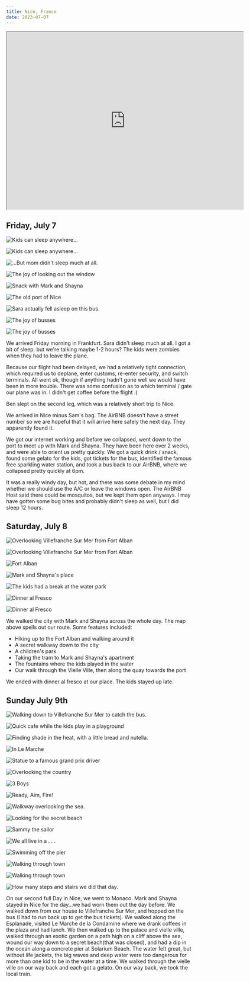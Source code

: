 ```yaml
---
title: Nice, France
date: 2023-07-07
---
```



<!-- ## Nice, France -->

<iframe src="https://www.google.com/maps/d/u/0/embed?mid=1bEfAwkkqDugbkyTRCxiFMt3YXHrM3XM&ehbc=2E312F" width="640" height="480"></iframe>


## Friday, July 7

![Kids can sleep anywhere...](/images/travel/PXL_20230707_074237233.jpg) 

![Kids can sleep anywhere...](/images/travel/PXL_20230707_074246209.jpg) 

![...But mom didn't sleep much at all.](/images/travel/PXL_20230707_082005775.jpg) 

![The joy of looking out the window](/images/travel/PXL_20230707_112846322.MP.jpg) 

![Snack with Mark and Shayna](/images/travel/PXL_20230707_152815813.MP.jpg) 

![The old port of Nice](/images/travel/PXL_20230707_161651439.MP.jpg) 

![Sara actually fell asleep on this bus.](/images/travel/PXL_20230707_164446447.jpg) 

![The joy of busses](/images/travel/PXL_20230707_164456997.jpg) 

![The joy of busses](/images/travel/PXL_20230707_164506132.MP.jpg)

We arrived Friday morning in Frankfurt.  Sara didn't sleep much at all.  I got a bit of sleep. but we're talking maybe 1-2 hours?  The kids were zombies when they had to leave the plane.

Because our flight had been delayed, we had a relatively tight connection, which required us to deplane, enter customs, re-enter security, and switch terminals.  All went ok, though if anything hadn't gone well we would have been in more trouble.  There was some confusion as to which terminal / gate our plane was in.  I didn't get coffee before the flight :(

Ben slept on the second leg, which was a relatively short trip to Nice.

We arrived in Nice minus Sam's bag.  The AirBNB doesn't have a street number so we are hopeful that it will arrive here safely the next day.  They apparently found it.

We got our internet working and before we collapsed, went down to the port to meet up with Mark and Shayna.  They have been here over 2 weeks, and were able to orient us pretty quickly.  We got a quick drink / snack, found some gelato for the kids, got tickets for the bus, identified the famous free sparkling water station, and took a bus back to our AirBNB, where we collapsed pretty quickly at 6pm. 

It was a really windy day, but hot, and there was some debate in my mind whether we should use the A/C or leave the windows open.  The AirBNB Host said there could be mosquitos, but we kept them open anyways.  I may have gotten some bug bites and probably didn't sleep as well, but I did sleep 12 hours.

## Saturday, July 8



![Overlooking Villefranche Sur Mer from Fort Alban](/images/travel/PXL_20230708_094108628.jpg) 

![Overlooking Villefranche Sur Mer from Fort Alban](/images/travel/PXL_20230708_094254814.jpg) 

![Fort Alban](/images/travel/PXL_20230708_095403533.jpg) 

![Mark and Shayna's place](/images/travel/PXL_20230708_124023587.jpg) 

![The kids had a break at the water park](/images/travel/PXL_20230708_144651181.jpg) 

![Dinner al Fresco](/images/travel/PXL_20230708_173618993.jpg)

![Dinner al Fresco](/images/travel/PXL_20230708_173651243.jpg)


We walked the city with Mark and Shayna across the whole day.  The map above spells out our route.  Some features included:


* Hiking up to the Fort Alban and walking around it
* A secret walkway down to the city
* A children's park
* Taking the tram to Mark and Shayna's apartment
* The fountains where the kids played in the water
* Our walk through the Vielle Ville, then along the quay towards the port

We ended with dinner al fresco at our place.  The kids stayed up late.

## Sunday July 9th



![Walking down to Villefranche Sur Mer to catch the bus.](/images/travel/PXL_20230709_082808595.jpg) 

![Quick cafe while the kids play in a playground](/images/travel/PXL_20230709_093326082.jpg) 

![Finding shade in the heat, with a little bread and nutella.](/images/travel/PXL_20230709_094345237.MP.jpg) 

![In Le Marche](/images/travel/PXL_20230709_100558698.jpg) 

![Statue to a famous grand prix driver](/images/travel/PXL_20230709_103211937.jpg) 

![Overlooking the country](/images/travel/PXL_20230709_104210627.jpg) 

![3 Boys](/images/travel/PXL_20230709_104410443.jpg) 

![Ready, Aim, Fire!](/images/travel/PXL_20230709_104707793.jpg) 

![Walkway overlooking the sea.](/images/travel/PXL_20230709_105609204.MP.jpg) 

![Looking for the secret beach](/images/travel/PXL_20230709_105758514.jpg) 

![Sammy the sailor](/images/travel/PXL_20230709_110123800.jpg) 

![We all live in a . . .](/images/travel/PXL_20230709_110541115.jpg) 

![Swimming off the pier](/images/travel/PXL_20230709_114209568.MP.jpg) 

![Walking through town](/images/travel/PXL_20230709_122256461.jpg) 

![Walking through town](/images/travel/PXL_20230709_122421848.jpg) 

![How many steps and stairs we did that day.](/images/travel/PXL_20230709_191556082.jpg)

On our second full Day in Nice, we went to Monaco.  Mark and Shayna stayed in Nice for the day...we had worn them out the day before.  We walked down from our house to Villefranche Sur Mer, and hopped on the bus  (I had to run back up to get the bus tickets).  We walked along the Esplanade, visited Le Marche de la Condamine where we  drank coffees in the plaza and had lunch.  We then walked up to the palace and vielle ville, walked through an exotic garden on a path high on a cliff above the sea, wound our way down to a secret beach(that was closed), and had a dip in the ocean along a concrete pier at Solarium Beach.  The water felt great, but without life jackets, the big waves and deep water were too dangerous for more than one kid to be in the water at a time.  We walked through the vielle ville on our way back and each got a gelato. On our way back, we took the local train.

